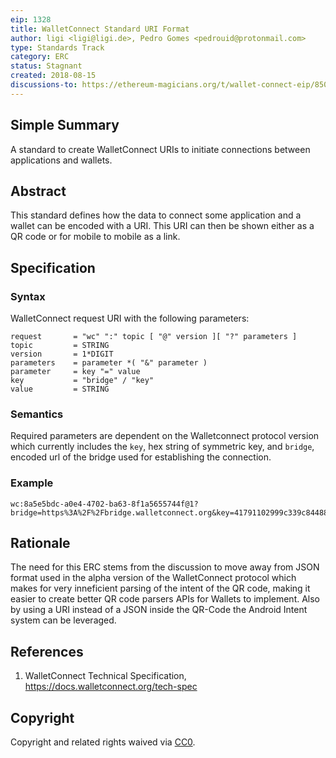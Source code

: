 ```yaml
---
eip: 1328
title: WalletConnect Standard URI Format
author: ligi <ligi@ligi.de>, Pedro Gomes <pedrouid@protonmail.com>
type: Standards Track
category: ERC
status: Stagnant
created: 2018-08-15
discussions-to: https://ethereum-magicians.org/t/wallet-connect-eip/850
---
```


## Simple Summary

A standard to create WalletConnect URIs to initiate connections between applications and wallets.

## Abstract

This standard defines how the data to connect some application and a wallet can be encoded with a URI. This URI can then be shown either as a QR code or for mobile to mobile as a link.

## Specification

### Syntax

WalletConnect request URI with the following parameters:

    request       = "wc" ":" topic [ "@" version ][ "?" parameters ]
    topic         = STRING
    version       = 1*DIGIT
    parameters    = parameter *( "&" parameter )
    parameter     = key "=" value
    key           = "bridge" / "key"
    value         = STRING

### Semantics

Required parameters are dependent on the Walletconnect protocol version which currently includes the `key`, hex string of symmetric key, and `bridge`, encoded url of the bridge used for establishing the connection.

### Example

```
wc:8a5e5bdc-a0e4-4702-ba63-8f1a5655744f@1?bridge=https%3A%2F%2Fbridge.walletconnect.org&key=41791102999c339c844880b23950704cc43aa840f3739e365323cda4dfa89e7a
```

## Rationale

The need for this ERC stems from the discussion to move away from JSON format used in the alpha version of the WalletConnect protocol which makes for very inneficient parsing of the intent of the QR code, making it easier to create better QR code parsers APIs for Wallets to implement. Also by using a URI instead of a JSON inside the QR-Code the Android Intent system can be leveraged.

## References

1.  WalletConnect Technical Specification, https://docs.walletconnect.org/tech-spec

## Copyright

Copyright and related rights waived via [CC0](../LICENCE).
